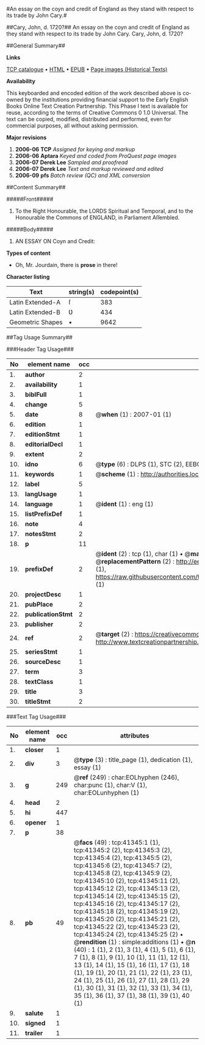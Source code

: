 #An essay on the coyn and credit of England as they stand with respect to its trade by John Cary.#

##Cary, John, d. 1720?##
An essay on the coyn and credit of England as they stand with respect to its trade by John Cary.
Cary, John, d. 1720?

##General Summary##

**Links**

[TCP catalogue](http://www.ota.ox.ac.uk/tcp/)  • 
[HTML](http://tei.it.ox.ac.uk/tcp/Texts-HTML/free/A35/A35196.html)  • 
[EPUB](http://tei.it.ox.ac.uk/tcp/Texts-EPUB/free/A35/A35196.epub) • 
[Page images (Historical Texts)](https://data.historicaltexts.jisc.ac.uk/view?pubId=eebo-08448344e&pageId=eebo-08448344e-41345-1)

**Availability**

This keyboarded and encoded edition of the
	       work described above is co-owned by the institutions
	       providing financial support to the Early English Books
	       Online Text Creation Partnership. This Phase I text is
	       available for reuse, according to the terms of Creative
	       Commons 0 1.0 Universal. The text can be copied,
	       modified, distributed and performed, even for
	       commercial purposes, all without asking permission.

**Major revisions**

1. __2006-06__ __TCP__ *Assigned for keying and markup*
1. __2006-06__ __Aptara__ *Keyed and coded from ProQuest page images*
1. __2006-07__ __Derek Lee__ *Sampled and proofread*
1. __2006-07__ __Derek Lee__ *Text and markup reviewed and edited*
1. __2006-09__ __pfs__ *Batch review (QC) and XML conversion*

##Content Summary##

#####Front#####

1. To the Right Honourable,
the LORDS Spiritual
and Temporal, and to
the Honourable the Commons
of ENGLAND,
in Parliament Aſſembled.

#####Body#####

1. AN
ESSAY
ON
Coyn and Credit:

**Types of content**

  * Oh, Mr. Jourdain, there is **prose** in there!

**Character listing**


|Text|string(s)|codepoint(s)|
|---|---|---|
|Latin Extended-A|ſ|383|
|Latin Extended-B|Ʋ|434|
|Geometric Shapes|▪|9642|

##Tag Usage Summary##

###Header Tag Usage###

|No|element name|occ|attributes|
|---|---|---|---|
|1.|__author__|2||
|2.|__availability__|1||
|3.|__biblFull__|1||
|4.|__change__|5||
|5.|__date__|8| @__when__ (1) : 2007-01 (1)|
|6.|__edition__|1||
|7.|__editionStmt__|1||
|8.|__editorialDecl__|1||
|9.|__extent__|2||
|10.|__idno__|6| @__type__ (6) : DLPS (1), STC (2), EEBO-CITATION (1), OCLC (1), VID (1)|
|11.|__keywords__|1| @__scheme__ (1) : http://authorities.loc.gov/ (1)|
|12.|__label__|5||
|13.|__langUsage__|1||
|14.|__language__|1| @__ident__ (1) : eng (1)|
|15.|__listPrefixDef__|1||
|16.|__note__|4||
|17.|__notesStmt__|2||
|18.|__p__|11||
|19.|__prefixDef__|2| @__ident__ (2) : tcp (1), char (1)  •  @__matchPattern__ (2) : ([0-9\-]+):([0-9IVX]+) (1), (.+) (1)  •  @__replacementPattern__ (2) : http://eebo.chadwyck.com/downloadtiff?vid=$1&page=$2 (1), https://raw.githubusercontent.com/textcreationpartnership/Texts/master/tcpchars.xml#$1 (1)|
|20.|__projectDesc__|1||
|21.|__pubPlace__|2||
|22.|__publicationStmt__|2||
|23.|__publisher__|2||
|24.|__ref__|2| @__target__ (2) : https://creativecommons.org/publicdomain/zero/1.0/ (1), http://www.textcreationpartnership.org/docs/. (1)|
|25.|__seriesStmt__|1||
|26.|__sourceDesc__|1||
|27.|__term__|3||
|28.|__textClass__|1||
|29.|__title__|3||
|30.|__titleStmt__|2||


###Text Tag Usage###

|No|element name|occ|attributes|
|---|---|---|---|
|1.|__closer__|1||
|2.|__div__|3| @__type__ (3) : title_page (1), dedication (1), essay (1)|
|3.|__g__|249| @__ref__ (249) : char:EOLhyphen (246), char:punc (1), char:V (1), char:EOLunhyphen (1)|
|4.|__head__|2||
|5.|__hi__|447||
|6.|__opener__|1||
|7.|__p__|38||
|8.|__pb__|49| @__facs__ (49) : tcp:41345:1 (1), tcp:41345:2 (2), tcp:41345:3 (2), tcp:41345:4 (2), tcp:41345:5 (2), tcp:41345:6 (2), tcp:41345:7 (2), tcp:41345:8 (2), tcp:41345:9 (2), tcp:41345:10 (2), tcp:41345:11 (2), tcp:41345:12 (2), tcp:41345:13 (2), tcp:41345:14 (2), tcp:41345:15 (2), tcp:41345:16 (2), tcp:41345:17 (2), tcp:41345:18 (2), tcp:41345:19 (2), tcp:41345:20 (2), tcp:41345:21 (2), tcp:41345:22 (2), tcp:41345:23 (2), tcp:41345:24 (2), tcp:41345:25 (2)  •  @__rendition__ (1) : simple:additions (1)  •  @__n__ (40) : 1 (1), 2 (1), 3 (1), 4 (1), 5 (1), 6 (1), 7 (1), 8 (1), 9 (1), 10 (1), 11 (1), 12 (1), 13 (1), 14 (1), 15 (1), 16 (1), 17 (1), 18 (1), 19 (1), 20 (1), 21 (1), 22 (1), 23 (1), 24 (1), 25 (1), 26 (1), 27 (1), 28 (1), 29 (1), 30 (1), 31 (1), 32 (1), 33 (1), 34 (1), 35 (1), 36 (1), 37 (1), 38 (1), 39 (1), 40 (1)|
|9.|__salute__|1||
|10.|__signed__|1||
|11.|__trailer__|1||
